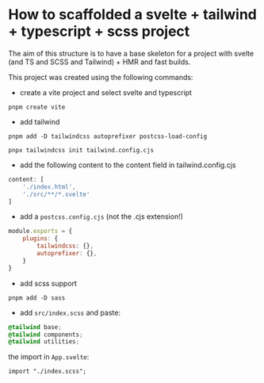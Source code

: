 # How to scaffolded a svelte + tailwind + typescript + scss project 

The aim of this structure is to have a base skeleton for a project with svelte (and TS and SCSS and Tailwind) + HMR and fast builds.

This project was created using the following commands:

- create a vite project and select svelte and typescript

`pnpm create vite`

- add tailwind

`pnpm add -D tailwindcss autoprefixer postcss-load-config`

`pnpx tailwindcss init tailwind.config.cjs`

- add the following content to the content field in tailwind.config.cjs

```js
content: [
    './index.html',
    './src/**/*.svelte'
]
```

- add a `postcss.config.cjs` (not the .cjs extension!)

```js
module.exports = {
    plugins: {
        tailwindcss: {},
        autoprefixer: {},
    }
}
```

- add scss support

`pnpm add -D sass`

- add `src/index.scss` and paste:

```scss
@tailwind base;
@tailwind components;
@tailwind utilities;
```
the import in `App.svelte`:

```sveltehtml
import "./index.scss";
```
